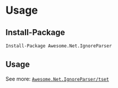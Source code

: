 # Usage

## Install-Package

```pm
Install-Package Awesome.Net.IgnoreParser
```

## Usage

See more:
[``Awesome.Net.IgnoreParser/tset``](https://github.com/Nongzhsh/Awesome.Net.IgnoreParser/test)